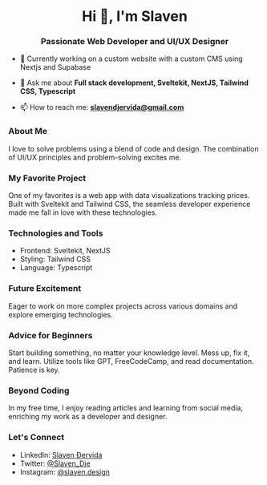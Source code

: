 <h1 align="center">Hi 👋, I'm Slaven</h1>
<h3 align="center">Passionate Web Developer and UI/UX Designer</h3>

- 🔭 Currently working on a custom website with a custom CMS using Nextjs and Supabase
  
- 💬 Ask me about **Full stack development, Sveltekit, NextJS, Tailwind CSS, Typescript**

- 📫 How to reach me: **slavendjervida@gmail.com**

### About Me

I love to solve problems using a blend of code and design. The combination of UI/UX principles and problem-solving excites me.

### My Favorite Project

One of my favorites is a web app with data visualizations tracking prices. Built with Sveltekit and Tailwind CSS, the seamless developer experience made me fall in love with these technologies.

### Technologies and Tools

- Frontend: Sveltekit, NextJS
- Styling: Tailwind CSS
- Language: Typescript

### Future Excitement

Eager to work on more complex projects across various domains and explore emerging technologies.

### Advice for Beginners

Start building something, no matter your knowledge level. Mess up, fix it, and learn. Utilize tools like GPT, FreeCodeCamp, and read documentation. Patience is key.

### Beyond Coding

In my free time, I enjoy reading articles and learning from social media, enriching my work as a developer and designer.

### Let's Connect

- LinkedIn: [Slaven Đervida](https://www.linkedin.com/in/slavendje/)
- Twitter: [@Slaven_Dje](https://twitter.com/Slaven_Dje)
- Instagram: [@slaven.design](https://www.instagram.com/slaven.design/)
